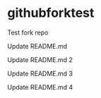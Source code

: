 # githubforktest

Test fork repo

Update README.md

Update README.md 2

Update README.md 3

Update README.md 4
